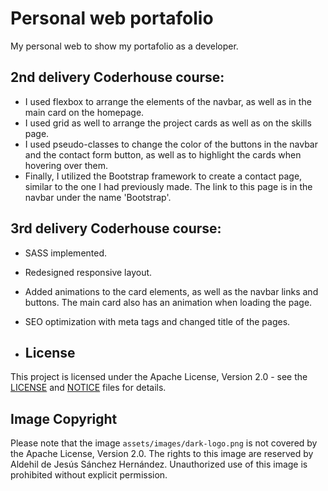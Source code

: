# Personal web portafolio
My personal web to show my portafolio as a developer.


## 2nd delivery Coderhouse course:

* I used flexbox to arrange the elements of the navbar, as well as in the main card on the homepage.
* I used grid as well to arrange the project cards as well as on the skills page.
* I used pseudo-classes to change the color of the buttons in the navbar and the contact form button, as well as to highlight the cards when hovering over them.
* Finally, I utilized the Bootstrap framework to create a contact page, similar to the one I had previously made. The link to this page is in the navbar under the name 'Bootstrap'.

## 3rd delivery Coderhouse course:

* SASS implemented.
* Redesigned responsive layout.
* Added animations to the card elements, as well as the navbar links and buttons. The main card also has an animation when loading the page.
* SEO optimization with meta tags and changed title of the pages.

* ## License

This project is licensed under the Apache License, Version 2.0 - see the [LICENSE](LICENSE) and [NOTICE](NOTICE) files for details.

## Image Copyright

Please note that the image `assets/images/dark-logo.png` is not covered by the Apache License, Version 2.0. The rights to this image are reserved by Aldehil de Jesús Sánchez Hernández. Unauthorized use of this image is prohibited without explicit permission.
